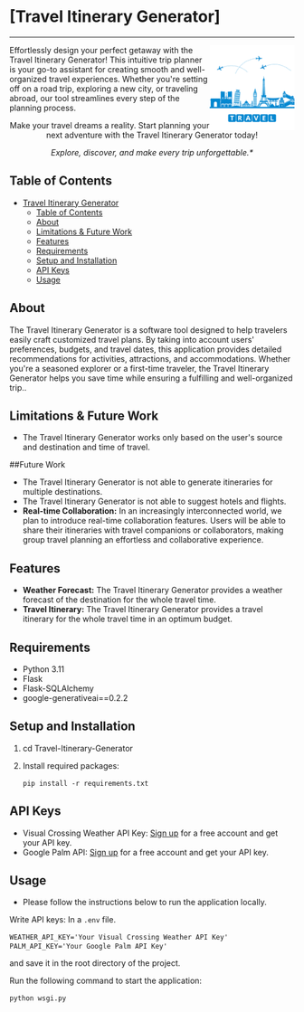 # [Travel Itinerary Generator]
***

<img title="Travel-Itinerary-Generator" align='right' src="/static/logo.png" alt="Travel Itinerary Generator Logo" width="150"/>

Effortlessly design your perfect getaway with the Travel Itinerary Generator! This intuitive trip planner is your go-to assistant for creating smooth and well-organized travel experiences. Whether you're setting off on a road trip, exploring a new city, or traveling abroad, our tool streamlines every step of the planning process.

<p align="center">
Make your travel dreams a reality. Start planning your next adventure with the Travel Itinerary Generator today!
</p>
<p align="center">
<i>Explore, discover, and make every trip unforgettable.*</i>
</p>

## Table of Contents

- [Travel Itinerary Generator](#travel-itinerary-generator)
  - [Table of Contents](#table-of-contents)
  - [About](#about)
  - [Limitations \& Future Work](#limitations--future-work)
  - [Features](#features)
  - [Requirements](#requirements)
  - [Setup and Installation](#setup-and-installation)
  - [API Keys](#api-keys)
  - [Usage](#usage)


## About

The Travel Itinerary Generator is a software tool designed to help travelers easily craft customized travel plans. By taking into account users' preferences, budgets, and travel dates, this application provides detailed recommendations for activities, attractions, and accommodations. Whether you're a seasoned explorer or a first-time traveler, the Travel Itinerary Generator helps you save time while ensuring a fulfilling and well-organized trip..

## Limitations & Future Work
- The Travel Itinerary Generator works only based on the user's source and destination and time of travel.

##Future Work
- The Travel Itinerary Generator is not able to generate itineraries for multiple destinations.
- The Travel Itinerary Generator is not able to suggest hotels and flights.
- **Real-time Collaboration:** In an increasingly interconnected world, we plan to introduce real-time collaboration features. Users will be able to share their itineraries with travel companions or collaborators, making group travel planning an effortless and collaborative experience.

## Features

- **Weather Forecast:** The Travel Itinerary Generator provides a weather forecast of the destination for the whole travel time.
- **Travel Itinerary:** The Travel Itinerary Generator provides a travel itinerary for the whole travel time in an optimum budget.

## Requirements

- Python 3.11
- Flask
- Flask-SQLAlchemy
- google-generativeai==0.2.2

## Setup and Installation

1.   cd Travel-Itinerary-Generator
2. Install required packages:

   ```shell
   pip install -r requirements.txt
   ```

## API Keys
- Visual Crossing Weather API Key: [Sign up](https://www.visualcrossing.com/weather-api) for a free account and get your API key.
- Google Palm API: [Sign up](https://makersuite.google.com) for a free account and get your API key.

## Usage
- Please follow the instructions below to run the application locally.

Write API keys: In a `.env` file.
```shell
WEATHER_API_KEY='Your Visual Crossing Weather API Key'
PALM_API_KEY='Your Google Palm API Key'
```
and save it in the root directory of the project.

Run the following command to start the application:
```shell
python wsgi.py
```




